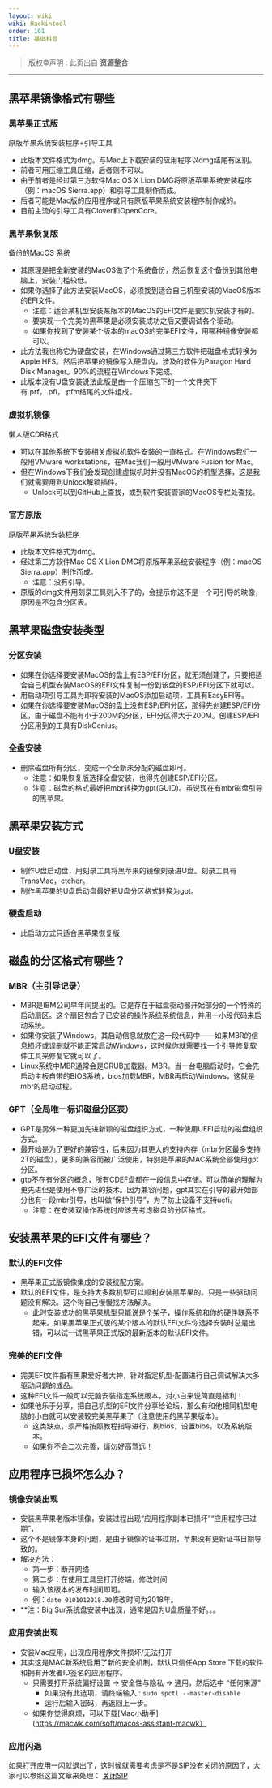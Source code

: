```yaml
---
layout: wiki
wiki: Hackintool
order: 101
title: 基础科普
---
```





> 版权©️声明 : 此页出自 **资源整合** 
------------




## 黑苹果镜像格式有哪些

### 黑苹果正式版

原版苹果系统安装程序+引导工具

- 此版本文件格式为dmg。与Mac上下载安装的应用程序以dmg结尾有区别。
- 前者可用压缩工具压缩，后者则不可以。
- 由于前者是经过第三方软件Mac OS X Lion DMG将原版苹果系统安装程序（例：macOS Sierra.app）和引导工具制作而成。
- 后者可能是Mac版的应用程序或只有原版苹果系统安装程序制作成的。
- 目前主流的引导工具有Clover和OpenCore。

### 黑苹果恢复版

备份的MacOS 系统

- 其原理是把全新安装的MacOS做了个系统备份，然后恢复这个备份到其他电脑上，安装门槛较低。
- 如果你选择了此方法安装MacOS，必须找到适合自己机型安装的MacOS版本的EFI文件。
  - 注意：适合某机型安装某版本的MacOS的EFI文件是要实机安装才有的。
  - 要实现一个完美的黑苹果是必须安装成功之后又要调试各个驱动。
  - 如果你找到了安装某个版本的macOS的完美EFI文件，用哪种镜像安装都可以。
- 此方法我也称它为硬盘安装，在Windows通过第三方软件把磁盘格式转换为Apple HFS。然后把苹果的镜像写入硬盘内，涉及的软件为Paragon Hard Disk Manager。90%的流程在Windows下完成。
- 此版本没有U盘安装说法此版是由一个压缩包下的一个文件夹下有.prf，.pfi，.pfm结尾的文件组成。

### 虚拟机镜像

懒人版CDR格式

- 可以在其他系统下安装相关虚拟机软件安装的一直格式。在Windows我们一般用VMware workstations，在Mac我们一般用VMware Fusion for Mac。
- 但在Windows下我们会发现创建虚拟机时并没有MacOS的机型选择，这是我们就需要用到Unlock解锁插件。
  - Unlock可以到GitHub上查找，或到软件安装管家的MacOS专栏处查找。

### 官方原版

原版苹果系统安装程序

- 此版本文件格式为dmg。
- 经过第三方软件Mac OS X Lion DMG将原版苹果系统安装程序（例：macOS Sierra.app）制作而成。
  - 注意：没有引导。
- 原版的dmg文件用刻录工具刻入不了的，会提示你这不是一个可引导的映像，原因是不包含分区表。

## 黑苹果磁盘安装类型

### 分区安装

- 如果在你选择要安装MacOS的盘上有ESP/EFI分区，就无须创建了，只要把适合自己机型安装MacOS的EFI文件复制一份到该盘的ESP/EFI分区下就可以。
- 用启动项引导工具为即将安装的MacOS添加启动项，工具有EasyEFI等。
- 如果在你选择要安装MacOS的盘上没有ESP/EFI分区，那得先创建ESP/EFI分区，由于磁盘不能有小于200M的分区，EFI分区得大于200M。创建ESP/EFI分区用到的工具有DiskGenius。

### 全盘安装
- 删除磁盘所有分区，变成一个全新未分配的磁盘即可。
  - 注意：如果恢复版选择全盘安装，也得先创建ESP/EFI分区。
  - 注意：磁盘的格式最好把mbr转换为gpt(GUID)。虽说现在有mbr磁盘引导的黑苹果。

## 黑苹果安装方式
### U盘安装
- 制作U盘启动盘，用刻录工具将黑苹果的镜像刻录进U盘。刻录工具有TransMac，etcher。
- 制作黑苹果的U盘启动盘最好把U盘分区格式转换为gpt。

### 硬盘启动
- 此启动方式只适合黑苹果恢复版

## 磁盘的分区格式有哪些？
### MBR（主引导记录）
- MBR是IBM公司早年间提出的。它是存在于磁盘驱动器开始部分的一个特殊的启动扇区。这个扇区包含了已安装的操作系统系统信息，并用一小段代码来启动系统。
- 如果你安装了Windows，其启动信息就放在这一段代码中——如果MBR的信息损坏或误删就不能正常启动Windows，这时候你就需要找一个引导修复软件工具来修复它就可以了。
- Linux系统中MBR通常会是GRUB加载器。MBR。当一台电脑启动时，它会先启动主板自带的BIOS系统，bios加载MBR，MBR再启动Windows，这就是mbr的启动过程。

### GPT（全局唯一标识磁盘分区表）
- GPT是另外一种更加先进新颖的磁盘组织方式，一种使用UEFI启动的磁盘组织方式。
- 最开始是为了更好的兼容性，后来因为其更大的支持内存（mbr分区最多支持2T的磁盘），更多的兼容而被广泛使用，特别是苹果的MAC系统全部使用gpt分区。
- gtp不在有分区的概念，所有CDEF盘都在一段信息中存储。可以简单的理解为更先进但是使用不够广泛的技术。因为兼容问题，gpt其实在引导的最开始部分也有一段mbr引导，也叫做“保护引导”，为了防止设备不支持uefi。
  - 注意：在安装双操作系统时应该先考虑磁盘的分区格式。

## 安装黑苹果的EFI文件有哪些？
### 默认的EFI文件
- 黑苹果正式版镜像集成的安装统配方案。
- 默认的EFI文件，是支持大多数机型可以顺利安装黑苹果的。只是一些驱动问题没有解决。这个得自己慢慢找方法解决。
  - 此时安装成功的黑苹果机型只能说是个架子，操作系统和你的硬件联系不起来。如果黑苹果正式版的某个版本的默认EFI文件你选择安装时总是出错，可以试一试黑苹果正式版的最新版本的默认EFI文件。

### 完美的EFI文件
- 完美EFI文件指有黑果爱好者大神，针对指定机型·配置进行自己调试解决大多驱动问题的成品。
- 这种EFI文件一般可以无脑安装指定系统版本，对小白来说简直是福利！
- 如果他乐于分享，把自己机型的EFI文件分享给论坛，那么有和他相同机型电脑的小白就可以安装较完美黑苹果了（注意使用的黑苹果版本）。
  - 这类缺点，须严格按照教程指导进行，刷bios，设置bios，以及系统版本。
  - 如果你不会二次完善，请勿好高骛远！

## 应用程序已损坏怎么办？
### 镜像安装出现
- 安装黑苹果老版本镜像，安装过程出现“应用程序副本已损坏”“应用程序已过期”，
- 这个不是镜像本身的问题，是由于镜像的证书过期，苹果没有更新证书日期导致的。
- 解决方法：
  - 第一步：断开网络
  - 第二步：在使用工具里打开终端，修改时间
  - 输入该版本的发布时间即可。
  - 例：`date 0101012018.30`修改时间为2018年。
- **注：Big Sur系统盘安装中出现，通常是因为U盘质量不好。。。

### 应用安装出现
- 安装Mac应用，出现应用程序文件损坏/无法打开
- 其实这是MAC新系统启用了新的安全机制，默认只信任App Store 下载的软件和拥有开发者ID签名的应用程序。
  - 只需要打开系统偏好设置 -> 安全性与隐私 -> 通用，然后选中 “任何来源”
    - 如果没有此选项，请终端输入 : `sudo spctl --master-disable`
    - 运行后输入密码，再返回上一步。
  - 如果你觉得麻烦，可以下载[Mac小助手](https://macwk.com/soft/macos-assistant-macwk）

### 应用闪退
如果打开应用一闪就退出了，这时候就需要考虑是不是SIP没有关闭的原因了，大家可以参照这篇文章来处理：
[关闭SIP](https://www.macwk.com/article/sipmac)